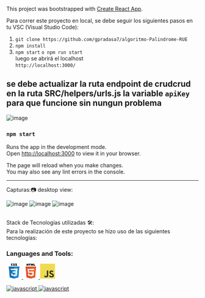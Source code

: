 
This project was bootstrapped with [Create React App](https://github.com/facebook/create-react-app).


Para correr este proyecto en local, se debe seguir los siguientes pasos en tu VSC (Visual Studio Code):
<ol>
<li><code>git clone https://github.com/gpradasa7/algoritmo-Palindrome-RUE</code></li>
<li><code>npm install</code></li>
<li><code>npm start</code> <code>o npm run start</code></li>
luego se abrirá el localhost
<br>
<code>http://localhost:3000/</code>
</ol>

## se debe actualizar la ruta endpoint de crudcrud en la ruta SRC/helpers/urls.js la variable <code>apiKey</code>  para que funcione sin nungun problema

![image](https://user-images.githubusercontent.com/101824921/184987926-269c1a3d-dc25-483e-9c01-db23d5d65d90.png)


### `npm start`

Runs the app in the development mode.\
Open [http://localhost:3000](http://localhost:3000) to view it in your browser.

The page will reload when you make changes.\
You may also see any lint errors in the console.

<hr>
Capturas:📷 
desktop view:

![image](https://user-images.githubusercontent.com/101824921/184987754-67b8c36b-132d-4be6-b0c3-92dfc59717cd.png)
![image](https://user-images.githubusercontent.com/101824921/184987790-ff358b8b-b63b-4f71-bc1b-be0c78c2e442.png)
![image](https://user-images.githubusercontent.com/101824921/184987820-8c36782b-0d0d-4880-abc4-4c73f118224d.png)


<br>
Stack de Tecnologías utilizadas 🛠️:
<br>
Para la realización de este proyecto se hizo uso de las siguientes tecnologías:
<h3 align="left">Languages and Tools:</h3>
<p align="left"> <a href="https://www.w3schools.com/css/" target="_blank" rel="noreferrer"> <img src="https://raw.githubusercontent.com/devicons/devicon/master/icons/css3/css3-original-wordmark.svg" alt="css3" width="40" height="40"/> </a> <a href="https://www.w3.org/html/" target="_blank" rel="noreferrer"> <img src="https://raw.githubusercontent.com/devicons/devicon/master/icons/html5/html5-original-wordmark.svg" alt="html5" width="40" height="40"/> </a> <a href="https://developer.mozilla.org/en-US/docs/Web/JavaScript" target="_blank" rel="noreferrer"> <img src="https://raw.githubusercontent.com/devicons/devicon/master/icons/javascript/javascript-original.svg" alt="javascript" width="40" height="40"/> </a>  </p>
 <a href="https://getbootstrap.com/"> <img src="https://cdn.worldvectorlogo.com/logos/bootstrap-4.svg" alt="javascript" width="40" height="40"/> </a> 
  <a href="https://es.redux.js.org/"> <img src="https://cdn.worldvectorlogo.com/logos/redux.svg" alt="javascript" width="40" height="40"/> </a> 
 </p>
 
